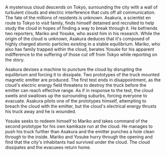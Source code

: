 A mysterious cloud descends on Tokyo, surrounding the city with a wall of turbulent clouds and electric interference that cuts off all communication. The fate of the millions of residents is unknown. Asakura, a scientist en route to Tokyo to visit family, finds himself detained and recruited to help study the cloud in hopes of finding a way to break through it. He befriends two reporters, Mariko and Yosuke, who assist him in his research. While the origin of the cloud is unknown, Asakura deduces that it's composed of highly charged atomic particles existing in a stable equilibrium. Mariko, who also has family trapped within the cloud, berates Yosuke for his apparent indifference to the suffering of those cut off from Tokyo while reporting on the story.

Asakura devises a machine to puncture the cloud by disrupting the equilibrium and forcing it to dissipate. Two prototypes of the truck mounted magnetic emitter are produced. The first test ends in disappointment, as the cloud's electric energy field threatens to destroy the truck before the emitter can reach effective range. As if in response to the test, the cloud swells and swallows up the surrounding suburbs, forcing everyone to evacuate. Asakura pilots one of the prototypes himself, attempting to breach the cloud with the emitter, but the cloud's electrical energy thrusts his truck away and he is wounded.

Yosuke seeks to redeem himself to Mariko and takes command of the second prototype for his own kamikaze run at the cloud. He manages to push his truck further than Asakura and the emitter punches a hole clean through to the inside. Mariko and Yosuke hurry through the opening and find that the city's inhabitants had survived under the cloud. The cloud dissipates and the evacuees return home.